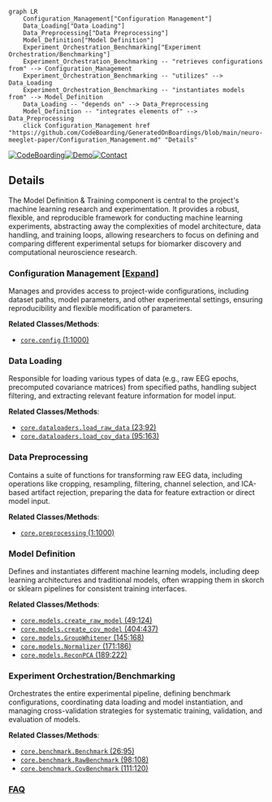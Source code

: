 ```mermaid
graph LR
    Configuration_Management["Configuration Management"]
    Data_Loading["Data Loading"]
    Data_Preprocessing["Data Preprocessing"]
    Model_Definition["Model Definition"]
    Experiment_Orchestration_Benchmarking["Experiment Orchestration/Benchmarking"]
    Experiment_Orchestration_Benchmarking -- "retrieves configurations from" --> Configuration_Management
    Experiment_Orchestration_Benchmarking -- "utilizes" --> Data_Loading
    Experiment_Orchestration_Benchmarking -- "instantiates models from" --> Model_Definition
    Data_Loading -- "depends on" --> Data_Preprocessing
    Model_Definition -- "integrates elements of" --> Data_Preprocessing
    click Configuration_Management href "https://github.com/CodeBoarding/GeneratedOnBoardings/blob/main/neuro-meeglet-paper/Configuration_Management.md" "Details"
```

[![CodeBoarding](https://img.shields.io/badge/Generated%20by-CodeBoarding-9cf?style=flat-square)](https://github.com/CodeBoarding/CodeBoarding)[![Demo](https://img.shields.io/badge/Try%20our-Demo-blue?style=flat-square)](https://www.codeboarding.org/demo)[![Contact](https://img.shields.io/badge/Contact%20us%20-%20contact@codeboarding.org-lightgrey?style=flat-square)](mailto:contact@codeboarding.org)

## Details

The Model Definition & Training component is central to the project's machine learning research and experimentation. It provides a robust, flexible, and reproducible framework for conducting machine learning experiments, abstracting away the complexities of model architecture, data handling, and training loops, allowing researchers to focus on defining and comparing different experimental setups for biomarker discovery and computational neuroscience research.

### Configuration Management [[Expand]](./Configuration_Management.md)
Manages and provides access to project-wide configurations, including dataset paths, model parameters, and other experimental settings, ensuring reproducibility and flexible modification of parameters.


**Related Classes/Methods**:

- <a href="https://github.com/Roche/neuro-meeglet-paper/blob/main/core/config.py#L1-L1000" target="_blank" rel="noopener noreferrer">`core.config` (1:1000)</a>


### Data Loading
Responsible for loading various types of data (e.g., raw EEG epochs, precomputed covariance matrices) from specified paths, handling subject filtering, and extracting relevant feature information for model input.


**Related Classes/Methods**:

- <a href="https://github.com/Roche/neuro-meeglet-paper/blob/main/core/dataloaders.py#L23-L92" target="_blank" rel="noopener noreferrer">`core.dataloaders.load_raw_data` (23:92)</a>
- <a href="https://github.com/Roche/neuro-meeglet-paper/blob/main/core/dataloaders.py#L95-L163" target="_blank" rel="noopener noreferrer">`core.dataloaders.load_cov_data` (95:163)</a>


### Data Preprocessing
Contains a suite of functions for transforming raw EEG data, including operations like cropping, resampling, filtering, channel selection, and ICA-based artifact rejection, preparing the data for feature extraction or direct model input.


**Related Classes/Methods**:

- <a href="https://github.com/Roche/neuro-meeglet-paper/blob/main/core/preprocessing.py#L1-L1000" target="_blank" rel="noopener noreferrer">`core.preprocessing` (1:1000)</a>


### Model Definition
Defines and instantiates different machine learning models, including deep learning architectures and traditional models, often wrapping them in skorch or sklearn pipelines for consistent training interfaces.


**Related Classes/Methods**:

- <a href="https://github.com/Roche/neuro-meeglet-paper/blob/main/core/models.py#L49-L124" target="_blank" rel="noopener noreferrer">`core.models.create_raw_model` (49:124)</a>
- <a href="https://github.com/Roche/neuro-meeglet-paper/blob/main/core/models.py#L404-L437" target="_blank" rel="noopener noreferrer">`core.models.create_cov_model` (404:437)</a>
- <a href="https://github.com/Roche/neuro-meeglet-paper/blob/main/core/models.py#L145-L168" target="_blank" rel="noopener noreferrer">`core.models.GroupWhitener` (145:168)</a>
- <a href="https://github.com/Roche/neuro-meeglet-paper/blob/main/core/models.py#L171-L186" target="_blank" rel="noopener noreferrer">`core.models.Normalizer` (171:186)</a>
- <a href="https://github.com/Roche/neuro-meeglet-paper/blob/main/core/models.py#L189-L222" target="_blank" rel="noopener noreferrer">`core.models.ReconPCA` (189:222)</a>


### Experiment Orchestration/Benchmarking
Orchestrates the entire experimental pipeline, defining benchmark configurations, coordinating data loading and model instantiation, and managing cross-validation strategies for systematic training, validation, and evaluation of models.


**Related Classes/Methods**:

- <a href="https://github.com/Roche/neuro-meeglet-paper/blob/main/core/benchmark.py#L26-L95" target="_blank" rel="noopener noreferrer">`core.benchmark.Benchmark` (26:95)</a>
- <a href="https://github.com/Roche/neuro-meeglet-paper/blob/main/core/benchmark.py#L98-L108" target="_blank" rel="noopener noreferrer">`core.benchmark.RawBenchmark` (98:108)</a>
- <a href="https://github.com/Roche/neuro-meeglet-paper/blob/main/core/benchmark.py#L111-L120" target="_blank" rel="noopener noreferrer">`core.benchmark.CovBenchmark` (111:120)</a>




### [FAQ](https://github.com/CodeBoarding/GeneratedOnBoardings/tree/main?tab=readme-ov-file#faq)